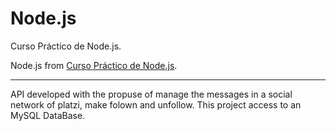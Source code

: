 # Node.js
Curso Práctico de Node.js.

Node.js from [Curso Práctico de Node.js](https://platzi.com/clases/practico-node/).

---

API developed with the propuse of manage the messages in a social network of platzi, make folown and unfollow. 
This project access to an MySQL DataBase.



